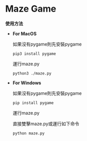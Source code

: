 # Maze Game



**使用方法**



* **For MacOS**

  如果沒有pygame則先安裝pygame

  ```
  pip3 install pygame
  ```

  運行maze.py

  ```
  python3 ./maze.py
  ```

  

* **For Windows**

  如果沒有pygame則先安裝pygame

  ```
  pip install pygame
  ```

  運行maze.py

  直接雙擊maze.py或運行如下命令

  ```
  python maze.py
  ```

  

  